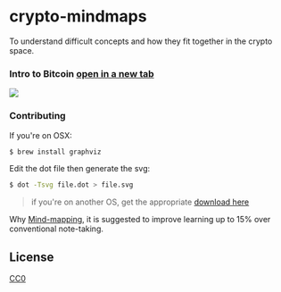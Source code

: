 # crypto-mindmaps

To understand difficult concepts and how they fit together in the crypto space.

### Intro to Bitcoin <a href='https://rawgit.com/mohamedhayibor/crypto-mindmaps/master/bitcoin/first_shot_at_bitcoin.svg' target='_blank'>open in a new tab</a>

![](https://rawgit.com/mohamedhayibor/crypto-mindmaps/master/bitcoin/first_shot_at_bitcoin.svg)


### Contributing

If you're on OSX:

```sh
$ brew install graphviz
```

Edit the dot file then generate the svg:

```sh
$ dot -Tsvg file.dot > file.svg
```
> if you're on another OS, get the appropriate [download here]( http://www.graphviz.org/Download.php)

Why [Mind-mapping](https://en.wikipedia.org/wiki/Mind_map), it is suggested to improve learning up to 15% over conventional note-taking.

## License

[CC0](https://wiki.creativecommons.org/wiki/CC0)
